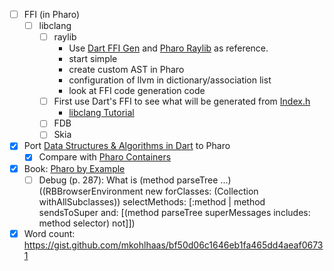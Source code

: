 - [ ] FFI (in Pharo)
    - [ ] libclang
        - [ ] raylib
            - Use [Dart FFI Gen](https://github.com/dart-lang/ffigen) and [Pharo Raylib](https://github.com/Zenchess/pharoRaylib) as reference.
            - start simple
            - create custom AST in Pharo
            - configuration of llvm in dictionary/association list
            - look at FFI code generation code 
        - [ ] First use Dart's FFI to see what will be generated from [Index.h](https://github.com/llvm/llvm-project/blob/main/clang/include/clang-c/Index.h)
            - [libclang Tutorial](https://clang.llvm.org/docs/LibClang.html)
        - [ ] FDB
        - [ ] Skia
- [x] Port [Data Structures & Algorithms in Dart](https://www.kodeco.com/books/data-structures-algorithms-in-dart/v2.0) to Pharo
  - [x] Compare with [Pharo Containers](https://github.com/pharo-containers)
- [x] Book: [Pharo by Example](https://github.com/SquareBracketAssociates/NewPharoByExample9/releases/download/latest/PharoByExample9-wip.pdf)
    - [ ] Debug (p. 287): What is (method parseTree ...)
          ((RBBrowserEnvironment new forClasses: (Collection withAllSubclasses))
            selectMethods: [:method |
            method sendsToSuper
            and: [(method parseTree superMessages includes: method selector)
            not]])
- [x] Word count: https://gist.github.com/mkohlhaas/bf50d06c1646eb1fa465dd4aeaf06731

